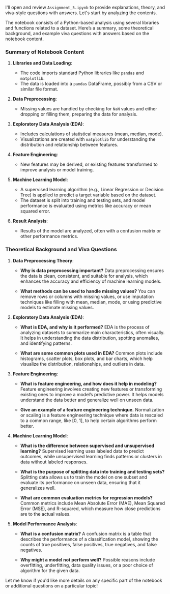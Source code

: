 I'll open and review `Assignment_5.ipynb` to provide explanations, theory, and viva-style questions with answers. Let's start by analyzing the contents.

The notebook consists of a Python-based analysis using several libraries and functions related to a dataset. Here’s a summary, some theoretical background, and example viva questions with answers based on the notebook content.

### Summary of Notebook Content

1. **Libraries and Data Loading**:
   - The code imports standard Python libraries like `pandas` and `matplotlib`.
   - The data is loaded into a `pandas` DataFrame, possibly from a CSV or similar file format.

2. **Data Preprocessing**:
   - Missing values are handled by checking for `NaN` values and either dropping or filling them, preparing the data for analysis.

3. **Exploratory Data Analysis (EDA)**:
   - Includes calculations of statistical measures (mean, median, mode).
   - Visualizations are created with `matplotlib` for understanding the distribution and relationship between features.

4. **Feature Engineering**:
   - New features may be derived, or existing features transformed to improve analysis or model training.

5. **Machine Learning Model**:
   - A supervised learning algorithm (e.g., Linear Regression or Decision Tree) is applied to predict a target variable based on the dataset.
   - The dataset is split into training and testing sets, and model performance is evaluated using metrics like accuracy or mean squared error.

6. **Result Analysis**:
   - Results of the model are analyzed, often with a confusion matrix or other performance metrics.

### Theoretical Background and Viva Questions

1. **Data Preprocessing Theory**:
   - **Why is data preprocessing important?**
     Data preprocessing ensures the data is clean, consistent, and suitable for analysis, which enhances the accuracy and efficiency of machine learning models.

   - **What methods can be used to handle missing values?**
     You can remove rows or columns with missing values, or use imputation techniques like filling with mean, median, mode, or using predictive models to estimate missing values.

2. **Exploratory Data Analysis (EDA)**:
   - **What is EDA, and why is it performed?**
     EDA is the process of analyzing datasets to summarize main characteristics, often visually. It helps in understanding the data distribution, spotting anomalies, and identifying patterns.

   - **What are some common plots used in EDA?**
     Common plots include histograms, scatter plots, box plots, and bar charts, which help visualize the distribution, relationships, and outliers in data.

3. **Feature Engineering**:
   - **What is feature engineering, and how does it help in modeling?**
     Feature engineering involves creating new features or transforming existing ones to improve a model’s predictive power. It helps models understand the data better and generalize well on unseen data.

   - **Give an example of a feature engineering technique.**
     Normalization or scaling is a feature engineering technique where data is rescaled to a common range, like [0, 1], to help certain algorithms perform better.

4. **Machine Learning Model**:
   - **What is the difference between supervised and unsupervised learning?**
     Supervised learning uses labeled data to predict outcomes, while unsupervised learning finds patterns or clusters in data without labeled responses.

   - **What is the purpose of splitting data into training and testing sets?**
     Splitting data allows us to train the model on one subset and evaluate its performance on unseen data, ensuring that it generalizes well.

   - **What are common evaluation metrics for regression models?**
     Common metrics include Mean Absolute Error (MAE), Mean Squared Error (MSE), and R-squared, which measure how close predictions are to the actual values.

5. **Model Performance Analysis**:
   - **What is a confusion matrix?**
     A confusion matrix is a table that describes the performance of a classification model, showing the counts of true positives, false positives, true negatives, and false negatives.

   - **Why might a model not perform well?**
     Possible reasons include overfitting, underfitting, data quality issues, or a poor choice of algorithm for the given data.

Let me know if you'd like more details on any specific part of the notebook or additional questions on a particular topic!
